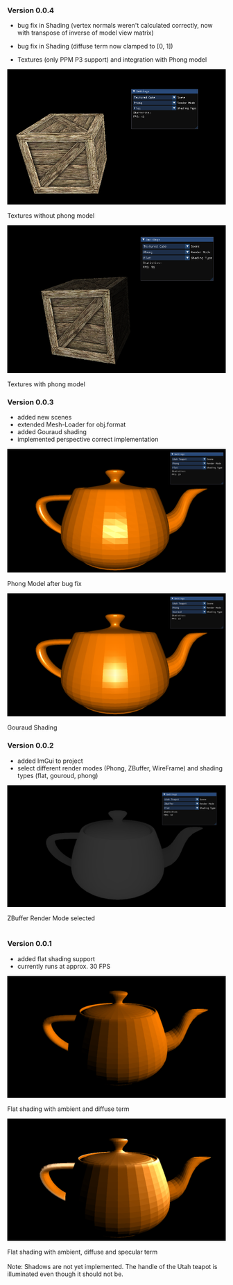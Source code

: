 ### Version 0.0.4

- bug fix in Shading (vertex normals weren't calculated correctly, now with transpose of inverse of model view matrix)

- bug fix in Shading (diffuse term now clamped to [0, 1])

- Textures (only PPM P3 support) and integration with Phong model

![textures without phong](/dev%20documentation/Textures%20No%20Phong.png)

<figcaption>Textures without phong model</figcaption>

![textures phong](/dev%20documentation/Textures%20Phong.png)

<figcaption>Textures with phong model</figcaption>

### Version 0.0.3

- added new scenes
- extended Mesh-Loader for obj.format
- added Gouraud shading
- implemented perspective correct implementation

![flat shading fix](/dev%20documentation/Flat%20shading%20Bug%20fix.png)
<figcaption>Phong Model after bug fix</figcation>

![gouraud shading](/dev%20documentation/Gouraud%20Shading.png)
<figcaption>Gouraud Shading</figcation>

### Version 0.0.2

- added ImGui to project
- select different render modes (Phong, ZBuffer, WireFrame) and shading types (flat, gouroud, phong)

![zbuffer shading](/dev%20documentation/ZBuffer%20and%20GUI.png)

<figcaption> ZBuffer Render Mode selected</figcaption>

<br>

### Version 0.0.1

- added flat shading support
- currently runs at approx. 30 FPS

![flat shading diffuse](/dev%20documentation/Flat%20Shading%20Diffuse.png)

<figcaption>Flat shading with ambient and diffuse term</figcaption>

![flat shading specular](/dev%20documentation/Flat%20Shading%20Specular.png)

<figcaption>Flat shading with ambient, diffuse and specular term</figcaption>
<br>
Note: Shadows are not yet implemented. The handle of the Utah teapot is illuminated even though it should not be.